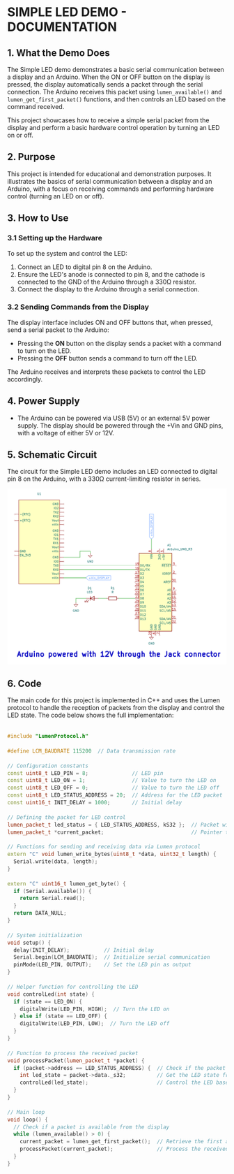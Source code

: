 # SIMPLE LED DEMO - DOCUMENTATION

## 1. What the Demo Does

The Simple LED demo demonstrates a basic serial communication between a display and an Arduino. When the ON or OFF button on the display is pressed, the display automatically sends a packet through the serial connection. The Arduino receives this packet using `lumen_available()` and `lumen_get_first_packet()` functions, and then controls an LED based on the command received.

This project showcases how to receive a simple serial packet from the display and perform a basic hardware control operation by turning an LED on or off.

## 2. Purpose

This project is intended for educational and demonstration purposes. It illustrates the basics of serial communication between a display and an Arduino, with a focus on receiving commands and performing hardware control (turning an LED on or off).

## 3. How to Use

### 3.1 Setting up the Hardware

To set up the system and control the LED:
1. Connect an LED to digital pin 8 on the Arduino.
2. Ensure the LED's anode is connected to pin 8, and the cathode is connected to the GND of the Arduino through a 330Ω resistor.
3. Connect the display to the Arduino through a serial connection.

### 3.2 Sending Commands from the Display

The display interface includes ON and OFF buttons that, when pressed, send a serial packet to the Arduino:
- Pressing the **ON** button on the display sends a packet with a command to turn on the LED.
- Pressing the **OFF** button sends a command to turn off the LED.

The Arduino receives and interprets these packets to control the LED accordingly.

## 4. Power Supply
* The Arduino can be powered via USB (5V) or an external 5V power supply. The display should be powered through the +Vin and GND pins, with a voltage of either 5V or 12V.

## 5. Schematic Circuit

The circuit for the Simple LED demo includes an LED connected to digital pin 8 on the Arduino, with a 330Ω current-limiting resistor in series.

<img src="schematic-circuit/simple-led-schematic-circuit.svg" alt="simpleLedSchematicCircuit" width="800">

## 6. Code



The main code for this project is implemented in C++ and uses the Lumen protocol to handle the reception of packets from the display and control the LED state. The code below shows the full implementation:

```cpp

#include "LumenProtocol.h"

#define LCM_BAUDRATE 115200  // Data transmission rate

// Configuration constants
const uint8_t LED_PIN = 8;              // LED pin
const uint8_t LED_ON = 1;               // Value to turn the LED on
const uint8_t LED_OFF = 0;              // Value to turn the LED off
const uint8_t LED_STATUS_ADDRESS = 20;  // Address for the LED packet
const uint16_t INIT_DELAY = 1000;       // Initial delay

// Defining the packet for LED control
lumen_packet_t led_status = { LED_STATUS_ADDRESS, kS32 };  // Packet with address 20 and int32 data type
lumen_packet_t *current_packet;                            // Pointer to the current packet

// Functions for sending and receiving data via Lumen protocol
extern "C" void lumen_write_bytes(uint8_t *data, uint32_t length) {
  Serial.write(data, length);
}

extern "C" uint16_t lumen_get_byte() {
  if (Serial.available()) {
    return Serial.read();
  }
  return DATA_NULL;
}

// System initialization
void setup() {
  delay(INIT_DELAY);           // Initial delay
  Serial.begin(LCM_BAUDRATE);  // Initialize serial communication
  pinMode(LED_PIN, OUTPUT);    // Set the LED pin as output
}

// Helper function for controlling the LED
void controlLed(int state) {
  if (state == LED_ON) {
    digitalWrite(LED_PIN, HIGH);  // Turn the LED on
  } else if (state == LED_OFF) {
    digitalWrite(LED_PIN, LOW);  // Turn the LED off
  }
}

// Function to process the received packet
void processPacket(lumen_packet_t *packet) {
  if (packet->address == LED_STATUS_ADDRESS) {  // Check if the packet is for the LED control
    int led_state = packet->data._s32;          // Get the LED state from the packet
    controlLed(led_state);                      // Control the LED based on the command
  }
}

// Main loop
void loop() {
  // Check if a packet is available from the display
  while (lumen_available() > 0) {
    current_packet = lumen_get_first_packet();  // Retrieve the first available packet
    processPacket(current_packet);              // Process the received packet to control the LED
  }
}

